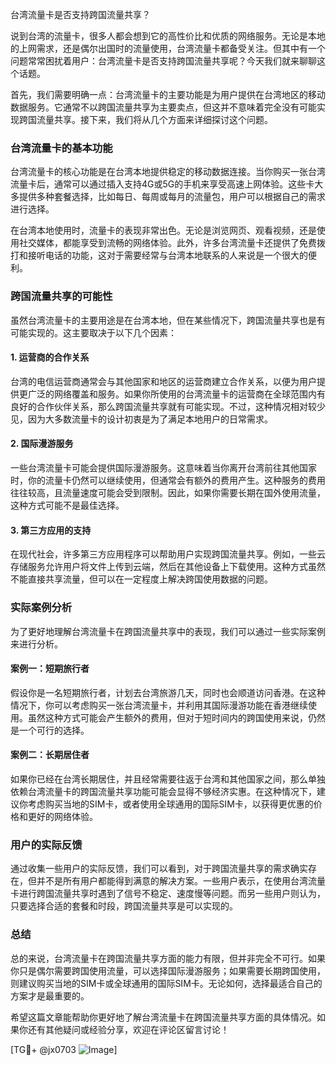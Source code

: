 台湾流量卡是否支持跨国流量共享？

说到台湾的流量卡，很多人都会想到它的高性价比和优质的网络服务。无论是本地的上网需求，还是偶尔出国时的流量使用，台湾流量卡都备受关注。但其中有一个问题常常困扰着用户：台湾流量卡是否支持跨国流量共享呢？今天我们就来聊聊这个话题。

首先，我们需要明确一点：台湾流量卡的主要功能是为用户提供在台湾地区的移动数据服务。它通常不以跨国流量共享为主要卖点，但这并不意味着完全没有可能实现跨国流量共享。接下来，我们将从几个方面来详细探讨这个问题。

### 台湾流量卡的基本功能

台湾流量卡的核心功能是在台湾本地提供稳定的移动数据连接。当你购买一张台湾流量卡后，通常可以通过插入支持4G或5G的手机来享受高速上网体验。这些卡大多提供多种套餐选择，比如每日、每周或每月的流量包，用户可以根据自己的需求进行选择。

在台湾本地使用时，流量卡的表现非常出色。无论是浏览网页、观看视频，还是使用社交媒体，都能享受到流畅的网络体验。此外，许多台湾流量卡还提供了免费拨打和接听电话的功能，这对于需要经常与台湾本地联系的人来说是一个很大的便利。

### 跨国流量共享的可能性

虽然台湾流量卡的主要用途是在台湾本地，但在某些情况下，跨国流量共享也是有可能实现的。这主要取决于以下几个因素：

#### 1. **运营商的合作关系**
   台湾的电信运营商通常会与其他国家和地区的运营商建立合作关系，以便为用户提供更广泛的网络覆盖和服务。如果你所使用的台湾流量卡的运营商在全球范围内有良好的合作伙伴关系，那么跨国流量共享就有可能实现。不过，这种情况相对较少见，因为大多数流量卡的设计初衷是为了满足本地用户的日常需求。

#### 2. **国际漫游服务**
   一些台湾流量卡可能会提供国际漫游服务。这意味着当你离开台湾前往其他国家时，你的流量卡仍然可以继续使用，但通常会有额外的费用产生。这种服务的费用往往较高，且流量速度可能会受到限制。因此，如果你需要长期在国外使用流量，这种方式可能不是最佳选择。

#### 3. **第三方应用的支持**
   在现代社会，许多第三方应用程序可以帮助用户实现跨国流量共享。例如，一些云存储服务允许用户将文件上传到云端，然后在其他设备上下载使用。这种方式虽然不能直接共享流量，但可以在一定程度上解决跨国使用数据的问题。

### 实际案例分析

为了更好地理解台湾流量卡在跨国流量共享中的表现，我们可以通过一些实际案例来进行分析。

#### 案例一：短期旅行者
假设你是一名短期旅行者，计划去台湾旅游几天，同时也会顺道访问香港。在这种情况下，你可以考虑购买一张台湾流量卡，并利用其国际漫游功能在香港继续使用。虽然这种方式可能会产生额外的费用，但对于短时间内的跨国使用来说，仍然是一个可行的选择。

#### 案例二：长期居住者
如果你已经在台湾长期居住，并且经常需要往返于台湾和其他国家之间，那么单独依赖台湾流量卡的跨国流量共享功能可能会显得不够经济实惠。在这种情况下，建议你考虑购买当地的SIM卡，或者使用全球通用的国际SIM卡，以获得更优惠的价格和更好的网络体验。

### 用户的实际反馈

通过收集一些用户的实际反馈，我们可以看到，对于跨国流量共享的需求确实存在，但并不是所有用户都能得到满意的解决方案。一些用户表示，在使用台湾流量卡进行跨国流量共享时遇到了信号不稳定、速度慢等问题。而另一些用户则认为，只要选择合适的套餐和时段，跨国流量共享是可以实现的。

### 总结

总的来说，台湾流量卡在跨国流量共享方面的能力有限，但并非完全不可行。如果你只是偶尔需要跨国使用流量，可以选择国际漫游服务；如果需要长期跨国使用，则建议购买当地的SIM卡或全球通用的国际SIM卡。无论如何，选择最适合自己的方案才是最重要的。

希望这篇文章能帮助你更好地了解台湾流量卡在跨国流量共享方面的具体情况。如果你还有其他疑问或经验分享，欢迎在评论区留言讨论！

[TG💪+ @jx0703 ![Image](https://github.com/user-attachments/assets/dbca1d08-cadb-493c-b0ec-ad6f7a83f270)]